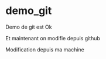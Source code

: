 # demo_git

Demo de git est Ok

Et maintenant on modifie depuis github

Modification depuis ma machine
